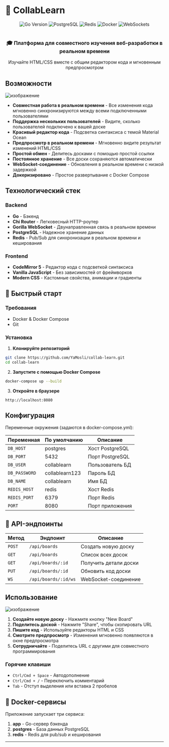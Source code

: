 # 🚀 CollabLearn

<div align="center">
  <img src="https://img.shields.io/badge/Go-1.21+-00ADD8?style=for-the-badge&logo=go&logoColor=white" alt="Go Version">
  <img src="https://img.shields.io/badge/PostgreSQL-15+-4169E1?style=for-the-badge&logo=postgresql&logoColor=white" alt="PostgreSQL">
  <img src="https://img.shields.io/badge/Redis-7+-DC382D?style=for-the-badge&logo=redis&logoColor=white" alt="Redis">
  <img src="https://img.shields.io/badge/Docker-20.10+-2496ED?style=for-the-badge&logo=docker&logoColor=white" alt="Docker">
  <img src="https://img.shields.io/badge/WebSockets-Supported-010101?style=for-the-badge&logo=socket.io&logoColor=white" alt="WebSockets">
</div>

<br>

<div align="center">
  <h3>🎓 Платформа для совместного изучения веб-разработки в реальном времени</h3>
  <p>Изучайте HTML/CSS вместе с общим редактором кода и мгновенным предпросмотром</p>
</div>

## Возможности
![изображение](https://github.com/user-attachments/assets/3b10392f-1f67-4730-b8c2-8fc298c391ad)

-  **Совместная работа в реальном времени** - Все изменения кода мгновенно синхронизируются между всеми подключенными пользователями
-  **Поддержка нескольких пользователей** - Видите, сколько пользователей подключено к вашей доске
-  **Красивый редактор кода** - Подсветка синтаксиса с темой Material Ocean
-  **Предпросмотр в реальном времени** - Мгновенно видите результат изменений HTML/CSS
-  **Простой обмен** - Делитесь досками с помощью простой ссылки
-  **Постоянное хранение** - Все доски сохраняются автоматически
-  **WebSocket-соединение** - Обновления в реальном времени с низкой задержкой
-  **Докеризировано** - Простое развертывание с Docker Compose

## Технологический стек

### Backend
- **Go** - Бэкенд
- **Chi Router** - Легковесный HTTP-роутер
- **Gorilla WebSocket** - Двунаправленная связь в реальном времени
- **PostgreSQL** - Надежное хранение данных
- **Redis** - Pub/Sub для синхронизации в реальном времени и кеширования

### Frontend
- **CodeMirror 5** - Редактор кода с подсветкой синтаксиса
- **Vanilla JavaScript** - Без зависимостей от фреймворков
- **Modern CSS** - Кастомные свойства, анимации и градиенты

## 🚀 Быстрый старт

### Требования
- Docker & Docker Compose
- Git

### Установка

1. **Клонируйте репозиторий**
```bash
git clone https://github.com/YaMosli/collab-learn.git
cd collab-learn
```

2. **Запустите с помощью Docker Compose**
```bash
docker-compose up --build
```

3. **Откройте в браузере**
```
http://localhost:8080
```

## Конфигурация

Переменные окружения (задаются в docker-compose.yml):

| Переменная | По умолчанию | Описание |
|----------|---------|-------------|
| `DB_HOST` | postgres | Хост PostgreSQL |
| `DB_PORT` | 5432 | Порт PostgreSQL |
| `DB_USER` | collablearn | Пользователь БД |
| `DB_PASSWORD` | collablearn123 | Пароль БД |
| `DB_NAME` | collablearn | Имя БД |
| `REDIS_HOST` | redis | Хост Redis |
| `REDIS_PORT` | 6379 | Порт Redis |
| `PORT` | 8080 | Порт приложения |

## 📡 API-эндпоинты

| Метод | Эндпоинт | Описание |
|--------|----------|-------------|
| `POST` | `/api/boards` | Создать новую доску |
| `GET` | `/api/boards` | Список всех досок |
| `GET` | `/api/boards/:id` | Получить детали доски |
| `PUT` | `/api/boards/:id` | Обновить код доски |
| `WS` | `/api/boards/:id/ws` | WebSocket-соединение |

## Использование
![изображение](https://github.com/user-attachments/assets/0e5fb5be-e70c-41a9-97be-55d7ca42d73b)

1. **Создайте новую доску** - Нажмите кнопку "New Board"
2. **Поделитесь доской** - Нажмите "Share", чтобы скопировать URL
3. **Пишите код** - Используйте редакторы HTML и CSS
4. **Смотрите предпросмотр** - Изменения мгновенно появляются в окне предпросмотра
4. **Сотрудничайте** - Поделитесь URL с другими для совместного программирования

### Горячие клавиши

- `Ctrl/Cmd + Space` - Автодополнение
- `Ctrl/Cmd + /` - Переключить комментарий
- `Tab` - Отступ выделения или вставка 2 пробелов

## 🐳 Docker-сервисы

Приложение запускает три сервиса:

1. **app** - Go-сервер бэкенда
2. **postgres** - База данных PostgreSQL
3. **redis** - Redis для pub/sub и кеширования

---
